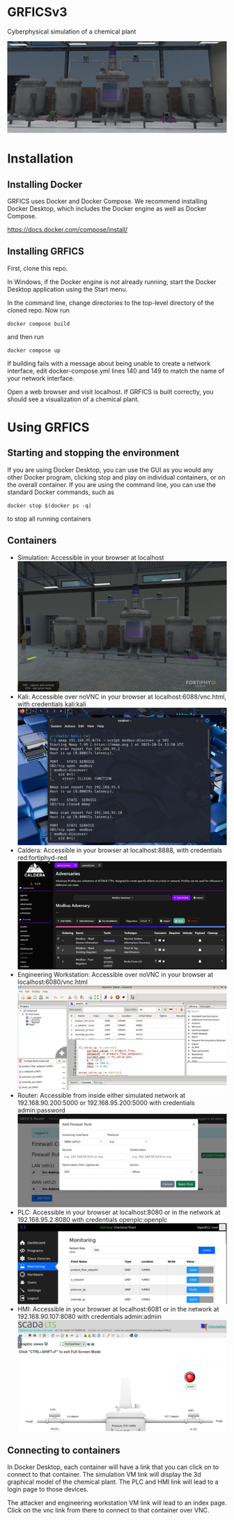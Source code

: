 # GRFICSv3
Cyberphysical simulation of a chemical plant

![Chemical plant screenshot](/images/tanks.png)

# Installation

## Installing Docker

GRFICS uses Docker and Docker Compose. We recommend installing Docker Desktop, which includes the Docker engine as well as Docker Compose.

https://docs.docker.com/compose/install/

## Installing GRFICS
First, clone this repo.

In Windows, if the Docker engine is not already running, start the Docker Desktop application using the Start menu.

In the command line, change directories to the top-level directory of the cloned repo. Now run

```
docker compose build
```

and then run

```
docker compose up
```

If building fails with a message about being unable to create a network interface, edit docker-compose.yml lines 140 and 149 to match the name of your network interface.

Open a web browser and visit localhost. If GRFICS is built correctly, you should see a visualization of a chemical plant.

# Using GRFICS
## Starting and stopping the environment
If you are using Docker Desktop, you can use the GUI as you would any other Docker program, clicking stop and play on individual containers, or on the overall container. If you are using the command line, you can use the standard Docker commands, such as
```
docker stop $(docker ps -q)
```
to stop all running containers

## Containers
 - Simulation: Accessible in your browser at localhost
   ![Simulation screenshot](/images/sim.png)
 - Kali: Accessible over noVNC in your browser at localhost:6088/vnc.html, with credentials kali:kali
   ![Kali screenshot](/images/kali.png)
 - Caldera: Accessible in your browser at localhost:8888, with credentials red:fortiphyd-red
   ![Caldera screenshot](/images/caldera.png)
 - Engineering Workstation: Accessible over noVNC in your browser at localhost:6080/vnc.html
 ![EW screenshot](/images/ew.png)
 - Router: Accessible from inside either simulated network at 192.168.90.200:5000 or 192.168.95.200:5000 with credentials admin:password
   ![Router screenshot](/images/firewall.png)
 - PLC: Accessible in your browser at localhost:8080 or in the network at 192.168.95.2:8080 with credentials openplc:openplc
   ![PLC screenshot](/images/plc.png)
 - HMI: Accessible in your browser at localhost:6081 or in the network at 192.168.90.107:8080 with credentials admin:admin
   ![HMI screenshot](/images/hmi.png)

## Connecting to containers
In Docker Desktop, each container will have a link that you can click on to connect to that container. The simulation VM link will display the 3d graphical model of the chemical plant. The PLC and HMI link will lead to a login page to those devices.

The attacker and engineering workstation VM link will lead to an index page. Click on the vnc link from there to connect to that container over VNC.
